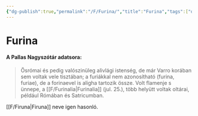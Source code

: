 ```yaml
---
{"dg-publish":true,"permalink":"/F/Furina/","title":"Furina","tags":["dg_uploaded"],"created":"2023-10-26T06:23","updated":"2023-11-08T03:42"}
---
```



# Furina

#### A Pallas Nagyszótár adatsora:

> Ősrómai és pedig valószinüleg alivlági istenség, de már Varro korában sem voltak vele tisztában; a furiákkal nem azonosítható (furina, furiae), de a forinaevel is aligha tartozik össze. Volt flamenje s ünnepe, a [[F/Furinalia\|Furinalia]] (jul. 25.), több helyütt voltak oltárai, például Rómában és Satricumban.  

[[F/Firuna\|Firuna]] neve igen hasonló.  